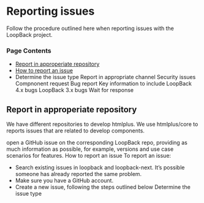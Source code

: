# Reporting issues
Follow the procedure outlined here when reporting issues with the LoopBack project.

### Page Contents
* [Report in approperiate repository](#report-in-approperiate-repository)
* [How to report an issue](#how-to-report-an-issue)
* Determine the issue type
Report in appropriate channel
Security issues
Compnonent request
Bug report
Key information to include
LoopBack 4.x bugs
LoopBack 3.x bugs
Wait for response

## Report in approperiate repository
We have different repositories to develop htmlplus. We use htmlplus/core to reports issues that are related to develop components.

open a GitHub issue on the corresponding LoopBack repo, providing as much information as possible, for example, versions and use case scenarios for features.
How to report an issue
To report an issue:
- Search existing issues in loopback and loopback-next. It’s possible someone has already reported the same problem.
- Make sure you have a GitHub account.
- Create a new issue, following the steps outlined below
Determine the issue type
